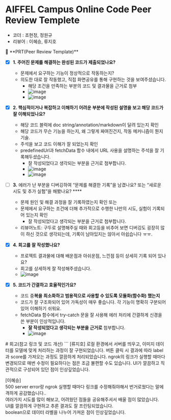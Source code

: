 # AIFFEL Campus Online Code Peer Review Templete
- 코더 : 조현정, 정원규
- 리뷰어 : 이혜승, 류지호


<aside>
🔑 **PRT(Peer Review Template)**

- [x]  **1. 주어진 문제를 해결하는 완성된 코드가 제출되었나요?**
    - 문제에서 요구하는 기능이 정상적으로 작동하는지?
    - 의도한 대로 잘 작동했고, 직접 화면공유를 통해 구현하는 것을 보여주셨습니다.
        - 해당 조건을 만족하는 부분의 코드 및 결과물을 근거로 첨부
        - ![image](https://github.com/user-attachments/assets/dc667674-27cb-4984-9adb-54c8a3f49b7a)
        - ![image](https://github.com/user-attachments/assets/eca6703b-fde1-4bcb-a89a-ee384bd8f402)


- [x]  **2. 핵심적이거나 복잡하고 이해하기 어려운 부분에 작성된 설명을 보고 해당 코드가 잘 이해되었나요?**
    - 해당 코드 블럭에 doc string/annotation/markdown이 달려 있는지 확인
    - 해당 코드가 무슨 기능을 하는지, 왜 그렇게 짜여진건지, 작동 메커니즘이 뭔지 기술.
    - 주석을 보고 코드 이해가 잘 되었는지 확인
    - predefinedUrl과 fetchData 함수 내에서 URL 사용을 설명하는 주석을 잘 기록해두셨습니다.
        - 잘 작성되었다고 생각되는 부분을 근거로 첨부합니다.
        - ![image](https://github.com/user-attachments/assets/b8ba50a2-8263-482c-adbb-1e7e9c3ba012)
        - ![image](https://github.com/user-attachments/assets/3b7c7672-ae81-4928-9642-44b8c189b170)

        
- [ ]  **3.** 에러가 난 부분을 디버깅하여 “문제를 해결한 기록”을 남겼나요? 또는
   “새로운 시도 및 추가 실험”을 해봤나요? ****
    - 문제 원인 및 해결 과정을 잘 기록하였는지 확인 또는
    - 문제에서 요구하는 조건에 더해 추가적으로 수행한 나만의 시도,
    실험이 기록되어 있는지 확인
        - 잘 작성되었다고 생각되는 부분을 근거로 첨부합니다.
    - 리뷰어노트: 구두로 설명해주실 때와 회고등을 비추어 보면 디버깅도 굉장히 많이 하신 것으로 생각되는데, 기록이 남아있지는 않아서 아쉽습니다 ㅠㅠ. 
        
- [x]  **4. 회고를 잘 작성했나요?**
    - 프로젝트 결과물에 대해 배운점과 아쉬운점, 느낀점 등이 상세히 기록 되어 있나요?
    - 회고를 상세하게 잘 작성해주셨습니다.
    - ![image](https://github.com/user-attachments/assets/df193427-aa12-4e9d-8104-43d00e86c0f5)


- [x]  **5. 코드가 간결하고 효율적인가요?**
    - 코드 중**복을 최소화하고 범용적으로 사용할 수 있도록 모듈화(함수화) 했는지**
    - 코드가 잘 구조화되어 있어 가독성이 매우 좋습니다. 각 기능이 명확히 구분되어 있어 이해하기 쉬워요.
    - fetchData 함수에서 try-catch 문을 잘 사용해 에러 처리에 간결하게 신경을 쓴 부분이 인상적입니다.
        - **잘 작성되었다고 생각되는 부분을 근거로** 첨부합니다.
        - ![image](https://github.com/user-attachments/assets/bad49176-7a84-4121-ab19-89aadcd96673)

</aside>
# 회고(참고 링크 및 코드 개선)  
```  
[류지호]    
로컬 환경에서 서버를 띄우고, 이미지 데이터를 모델에 맞게 처리하는 과정이 잘 구현되었습니다.    
버튼 클릭 시 결과에 따라 label과 score를 가져오는 과정도 깔끔하게 처리되었습니다.    
ngrok의 링크가 실행할 때마다 변경되므로 매번 수정이 필요하다는 점은 조금 불편할 수도 있습니다.    
UI가 깔끔하고 직관적으로 구성되어 있던 점이 인상깊었습니다.    
  
[이혜승]    
500 server error랑 ngrok 실행할 때마다 링크를 수정해줘야해서 번거로웠다는 말에 격하게 공감했습니다..    
여러가지 시도를 많이 해보고, 어려웠던 점들을 공유해주셔서 배울 점이 많았습니다.    
UI를 깔끔하게 구현하고 추론 결과도 잘 프린팅되었습니다.    
boolean으로 데이터 라벨을 나누어 가져온 점이 인상깊었습니다.      
```
